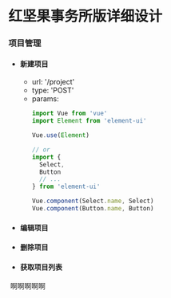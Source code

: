红坚果事务所版详细设计
=====================
### 项目管理
- #### 新建项目
  - url: '/project'
  - type: 'POST'
  - params: 
    ``` javascript
    import Vue from 'vue'
    import Element from 'element-ui'

    Vue.use(Element)

    // or
    import {
      Select,
      Button
      // ...
    } from 'element-ui'

    Vue.component(Select.name, Select)
    Vue.component(Button.name, Button)
    ```
- #### 编辑项目
- #### 删除项目
- #### 获取项目列表
  啊啊啊啊啊
